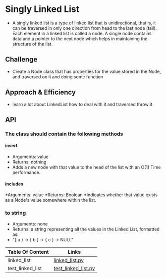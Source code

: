 # Singly Linked List
<!-- Short summary or background information -->
* A singly linked list is a type of linked list that is unidirectional, that is, it can be traversed in only one direction from head to the last node (tail). Each element in a linked list is called a node. A single node contains data and a pointer to the next node which helps in maintaining the structure of the list.
## Challenge
<!-- Description of the challenge -->
* Create a Node class that has properties for the value stored in the Node, and traversed on it and doing some function
## Approach & Efficiency
<!-- What approach did you take? Why? What is the Big O space/time for this approach? -->
* learn a lot about LinkedList how to deal with it and traversed throw it
## API
<!-- Description of each method publicly available to your Linked List -->
### The class should contain the following methods
#### insert
* Arguments: value
* Returns: nothing
* Adds a new node with that value to the head of the list with an O(1) Time performance.
#### includes
*Arguments: value
*Returns: Boolean
*Indicates whether that value exists as a Node's value somewhere within the list.
### to string
* Arguments: none
* Returns: a string representing all the values in the Linked List, formatted as:
* "{ a } -> { b } -> { c } -> NULL"


| Table Of Content                               | Links                                       |
| ---------------------------------------------- | ------------------------------------------- |
| linked_list                                    | [linked_list.py](linked_list/linked_list.py)|
| test_linked_list                               | [test_linked_list.py](tests/test_linked_list.py)|